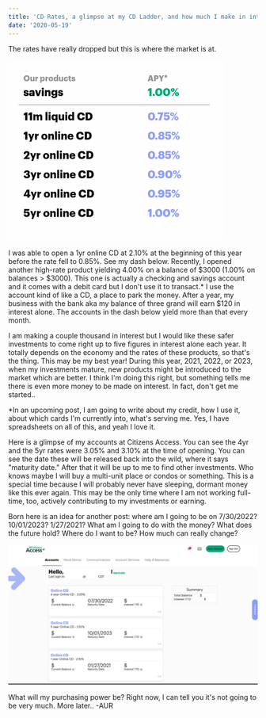 ```yaml
---
title: 'CD Rates, a glimpse at my CD Ladder, and how much I make in interest'
date: '2020-05-19'
---
```


The rates have really dropped but this is where the market is at. 

![photo](post3photo1.png)

I was able to open a 1yr online CD at 2.10% at the beginning of this year before the rate fell to 0.85%. See my dash below. Recently, I opened another high-rate product yielding 4.00% on a balance of $3000 (1.00% on balances > $3000). This one is actually a checking and savings account and it comes with a debit card but I don't use it to transact.* I use the account kind of like a CD, a place to park the money. After a year, my business with the bank aka my balance of three grand will earn $120 in interest alone. The accounts in the dash below yield more than that every month. 

I am making a couple thousand in interest but I would like these safer investments to come right up to five figures in interest alone each year. It totally depends on the economy and the rates of these products, so that's the thing. This may be my best year! During this year, 2021, 2022, or 2023, when my investments mature, new products might be introduced to the market which are better. I think I'm doing this right, but something tells me there is even more money to be made on interest. In fact, don't get me started..

*In an upcoming post, I am going to write about my credit, how I use it, about which cards I'm currently into, what's serving me. Yes, I have spreadsheets on all of this, and yeah I love it.

Here is a glimpse of my accounts at Citizens Access. You can see the 4yr and the 5yr rates were 3.05% and 3.10% at the time of opening. You can see the date these will be released back into the wild, where it says "maturity date." After that it will be up to me to find other investments. Who knows maybe I will buy a multi-unit place or condos or something. This is a special time because I will probably never have sleeping, dormant money like this ever again. This may be the only time where I am not working full-time, too, actively contributing to my investments or earning.

Born here is an idea for another post: where am I going to be on 7/30/2022? 10/01/2023? 1/27/2021? What am I going to do with the money? What does the future hold? Where do I want to be? How much can really change?

![photo](post3photo2.png)

 What will my purchasing power be? Right now, I can tell you it's not going to be very much. More later.. -AUR
